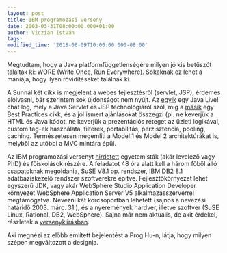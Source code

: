 ```yaml
---
layout: post
title: IBM programozási verseny
date: 2003-03-31T08:00:00.000+01:00
author: Viczián István
tags:
modified_time: '2018-06-09T10:00:00.000-08:00'
---
```


Megtudtam, hogy a Java platformfüggetlenségére milyen jó kis betűszót
találtak ki: WORE (Write Once, Run Everywhere). Sokaknak ez lehet a
mániája, hogy ilyen rövidítéseket találnak ki.

A Sunnál két cikk is megjelent a webes fejlesztésről (servlet, JSP),
érdemes elolvasni, bár szerintem sok újdonságot nem nyújt. Az
[egyik](http://developer.java.sun.com/developer/community/chat/JavaLive/2003/jl0311.html)
egy Java Live! chat log, mely a Java Servlet és JSP technológiáról szól,
míg a
[másik](http://java.sun.com/developer/technicalArticles/javaserverpages/servlets_jsp/)
egy Best Practices cikk, és a jól ismert ajánlásokat összegzi (pl. ne
keverjük a HTML és Java kódot, ne keverjük a prezentációs réteget az
üzleti logikával, custom tag-ek használata, filterek, portabilitás,
perzisztencia, pooling, caching. Természetesen megemlíti a Model 1 és
Model 2 architektúrákat is, melyből az utóbbi a MVC mintára épül.

Az IBM programozási versenyt
[hirdetett](http://www.prog.hu/news.php?qnid=1360) egyetemisták (akár
levelező vagy PhD) és főiskolások részére. A feladatot 48 óra alatt kell
a három főből álló csapatoknak megoldania, SuSE V8.1 op. rendszer, IBM
DB2 8.1 adatbáziskezelő rendszer szoftverekre építve. Fejlesztőkörnyezet
lehet egyszerű JDK, vagy akár WebSphere Studio Application Developer
környezet WebSphere Application Server V5 alkalmazásszerverrel
megtámogatva. Nevezni két korcsoportban lehetett (sajnos a nevezési
határidő 2003. márc. 31.), és a nyeremények hardver, illetve szoftver
(SuSE Linux, Rational, DB2, WebSphere). Sajna már nem aktuális, de akit
érdekel, részletek a
[versenykiírásban](http://www.pmmf.hu/letolt/2003bajnoksagIBM.rtf).

Aki megnézi az előbb említett bejelentést a Prog.Hu-n, látja, hogy
milyen szépen megváltozott a designja.


